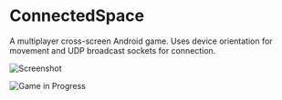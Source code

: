# ConnectedSpace

A multiplayer cross-screen Android game. Uses device orientation for movement and UDP broadcast sockets for connection.

![Screenshot](http://i.imgur.com/bTZCxJO.png)

![Game in Progress](http://i.imgur.com/QJm4sEV.jpg)
